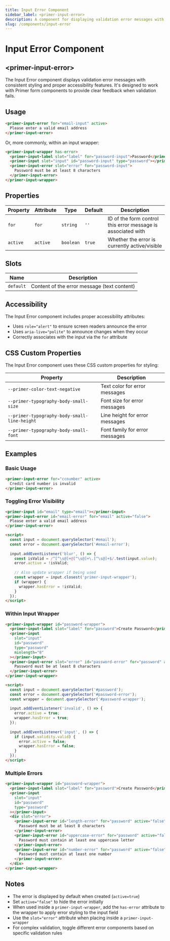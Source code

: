 ```yaml
---
title: Input Error Component
sidebar_label: <primer-input-error>
description: A component for displaying validation error messages with proper styling and accessibility features.
slug: /components/input-error
---
```


# Input Error Component
## \<primer-input-error\>

The Input Error component displays validation error messages with consistent styling and proper accessibility features. It's designed to work with Primer form components to provide clear feedback when validation fails.

## Usage

```html
<primer-input-error for="email-input" active>
  Please enter a valid email address
</primer-input-error>
```

Or, more commonly, within an input wrapper:

```html
<primer-input-wrapper has-error>
  <primer-input-label slot="label" for="password-input">Password</primer-input-label>
  <primer-input slot="input" id="password-input" type="password"></primer-input>
  <primer-input-error slot="error" for="password-input">
    Password must be at least 8 characters
  </primer-input-error>
</primer-input-wrapper>
```

## Properties

| Property | Attribute | Type      | Default | Description                                                  |
|----------|-----------|-----------|---------|--------------------------------------------------------------|
| `for`    | `for`     | `string`  | `''`    | ID of the form control this error message is associated with |
| `active` | `active`  | `boolean` | `true`  | Whether the error is currently active/visible                |

## Slots

| Name      | Description                                        |
|-----------|----------------------------------------------------|
| `default` | Content of the error message (text content)        |

## Accessibility

The Input Error component includes proper accessibility attributes:

- Uses `role="alert"` to ensure screen readers announce the error
- Uses `aria-live="polite"` to announce changes when they occur
- Correctly associates with the input via the `for` attribute

## CSS Custom Properties

The Input Error component uses these CSS custom properties for styling:

| Property                                | Description                            |
|-----------------------------------------|----------------------------------------|
| `--primer-color-text-negative`          | Text color for error messages          |
| `--primer-typography-body-small-size`   | Font size for error messages           |
| `--primer-typography-body-small-line-height` | Line height for error messages    |
| `--primer-typography-body-small-font`   | Font family for error messages         |

## Examples

### Basic Usage

```html
<primer-input-error for="ccnumber" active>
  Credit card number is invalid
</primer-input-error>
```

### Toggling Error Visibility

```html
<primer-input id="email" type="email"></primer-input>
<primer-input-error id="email-error" for="email" active="false">
  Please enter a valid email address
</primer-input-error>

<script>
  const input = document.querySelector('#email');
  const error = document.querySelector('#email-error');
  
  input.addEventListener('blur', () => {
    const isValid = /^[^\s@]+@[^\s@]+\.[^\s@]+$/.test(input.value);
    error.active = !isValid;
    
    // Also update wrapper if being used
    const wrapper = input.closest('primer-input-wrapper');
    if (wrapper) {
      wrapper.hasError = !isValid;
    }
  });
</script>
```

### Within Input Wrapper

```html
<primer-input-wrapper id="password-wrapper">
  <primer-input-label slot="label" for="password">Create Password</primer-input-label>
  <primer-input 
    slot="input" 
    id="password" 
    type="password"
    minlength="8"
  ></primer-input>
  <primer-input-error slot="error" id="password-error" for="password" active="false">
    Password must be at least 8 characters
  </primer-input-error>
</primer-input-wrapper>

<script>
  const input = document.querySelector('#password');
  const error = document.querySelector('#password-error');
  const wrapper = document.querySelector('#password-wrapper');
  
  input.addEventListener('invalid', () => {
    error.active = true;
    wrapper.hasError = true;
  });
  
  input.addEventListener('input', () => {
    if (input.validity.valid) {
      error.active = false;
      wrapper.hasError = false;
    }
  });
</script>
```

### Multiple Errors

```html
<primer-input-wrapper id="password-wrapper">
  <primer-input-label slot="label" for="password">Create Password</primer-input-label>
  <primer-input 
    slot="input" 
    id="password" 
    type="password"
  ></primer-input>
  <div slot="error">
    <primer-input-error id="length-error" for="password" active="false">
      Password must be at least 8 characters
    </primer-input-error>
    <primer-input-error id="uppercase-error" for="password" active="false">
      Password must contain at least one uppercase letter
    </primer-input-error>
    <primer-input-error id="number-error" for="password" active="false">
      Password must contain at least one number
    </primer-input-error>
  </div>
</primer-input-wrapper>
```

## Notes

- The error is displayed by default when created (`active=true`)
- Set `active="false"` to hide the error initially
- When used inside a `primer-input-wrapper`, add the `has-error` attribute to the wrapper to apply error styling to the input field
- Use the `slot="error"` attribute when placing inside a `primer-input-wrapper`
- For complex validation, toggle different error components based on specific validation rules

